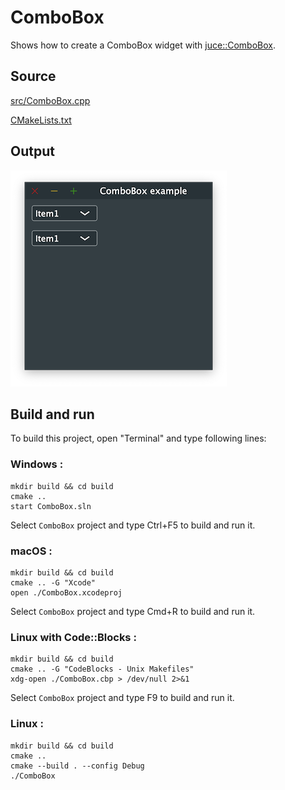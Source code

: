 # ComboBox

Shows how to create a ComboBox widget with [juce::ComboBox](https://docs.juce.com/master/classComboBox.html).

## Source

[src/ComboBox.cpp](src/ComboBox.cpp)

[CMakeLists.txt](CMakeLists.txt)

## Output

![output](../../../docs/Pictures/ComboBox.png)

## Build and run

To build this project, open "Terminal" and type following lines:

### Windows :

``` shell
mkdir build && cd build
cmake .. 
start ComboBox.sln
```

Select `ComboBox` project and type Ctrl+F5 to build and run it.

### macOS :

``` shell
mkdir build && cd build
cmake .. -G "Xcode"
open ./ComboBox.xcodeproj
```

Select `ComboBox` project and type Cmd+R to build and run it.

### Linux with Code::Blocks :

``` shell
mkdir build && cd build
cmake .. -G "CodeBlocks - Unix Makefiles"
xdg-open ./ComboBox.cbp > /dev/null 2>&1
```

Select `ComboBox` project and type F9 to build and run it.

### Linux :

``` shell
mkdir build && cd build
cmake .. 
cmake --build . --config Debug
./ComboBox
```
